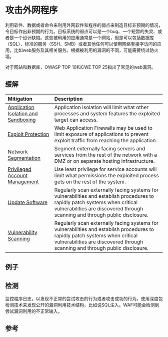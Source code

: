 # 攻击外网程序

利用软件、数据或者命令来利用外网软件和程序的弱点来制造目标非预期的情况，令目标作出非预期的行为。目标系统的弱点可以是一个bug、一个短暂的失灵、或者是一个设计缺陷。这些被利用的应用通常是一个网站，但是可以包括数据库（SQL）、标准的服务（SSH、SMB）或者其他任何可以使用网络套接字访问的应用，比如web服务及其相关服务。根据被利用的漏洞的不同，可能需要绕过防火墙。

对于网站和数据库，OWASP TOP 10和CWE TOP 25指出了常见的web漏洞。

## 缓解

| Mitigation | Description |
| :--- | :--- |
| [Application Isolation and Sandboxing](https://attack.mitre.org/mitigations/M1048) |  Application isolation will limit what other processes and system features the exploited target can access. |
| [Exploit Protection](https://attack.mitre.org/mitigations/M1050) |  Web Application Firewalls may be used to limit exposure of applications to prevent exploit traffic from reaching the application. |
| [Network Segmentation](https://attack.mitre.org/mitigations/M1030) |  Segment externally facing servers and services from the rest of the network with a DMZ or on separate hosting infrastructure. |
| [Privileged Account Management](https://attack.mitre.org/mitigations/M1026) |  Use least privilege for service accounts will limit what permissions the exploited process gets on the rest of the system. |
| [Update Software](https://attack.mitre.org/mitigations/M1051) |  Regularly scan externally facing systems for vulnerabilities and establish procedures to rapidly patch systems when critical vulnerabilities are discovered through scanning and through public disclosure. |
| [Vulnerability Scanning](https://attack.mitre.org/mitigations/M1016) |  Regularly scan externally facing systems for vulnerabilities and establish procedures to rapidly patch systems when critical vulnerabilities are discovered through scanning and through public disclosure. |

## 例子

## 检测

监控程序日志，以发现不正常的尝试攻击的行为或者攻击成功的行为。使用深度包检测技术来发现公开的漏洞利用技术结构，比如说SQL注入。WAF可能会检测到尝试漏洞利用的不正常输入。

## 参考



